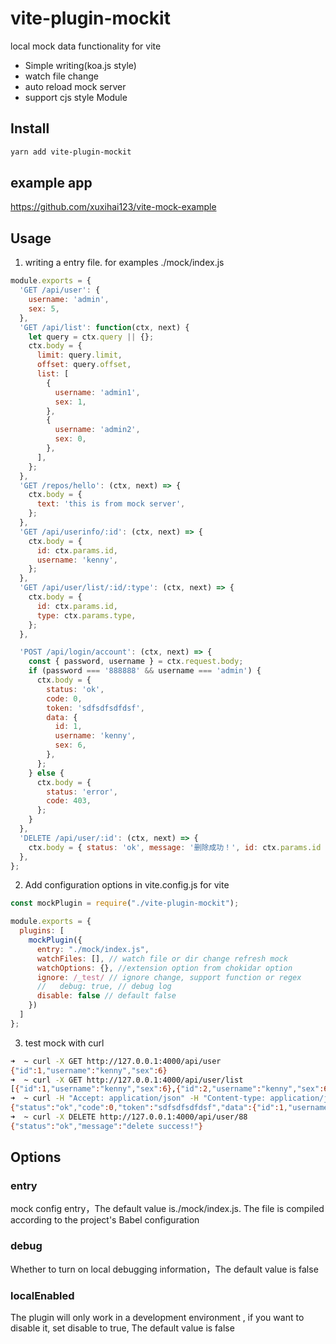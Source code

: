 # vite-plugin-mockit

local mock data functionality for vite 

- Simple writing(koa.js style)
- watch file change
- auto reload mock server
- support cjs style Module

## Install

```bash
yarn add vite-plugin-mockit
```

## example app

https://github.com/xuxihai123/vite-mock-example

## Usage

1. writing a entry file. for examples ./mock/index.js

```js
module.exports = {
  'GET /api/user': {
    username: 'admin',
    sex: 5,
  },
  'GET /api/list': function(ctx, next) {
    let query = ctx.query || {};
    ctx.body = {
      limit: query.limit,
      offset: query.offset,
      list: [
        {
          username: 'admin1',
          sex: 1,
        },
        {
          username: 'admin2',
          sex: 0,
        },
      ],
    };
  },
  'GET /repos/hello': (ctx, next) => {
    ctx.body = {
      text: 'this is from mock server',
    };
  },
  'GET /api/userinfo/:id': (ctx, next) => {
    ctx.body = {
      id: ctx.params.id,
      username: 'kenny',
    };
  },
  'GET /api/user/list/:id/:type': (ctx, next) => {
    ctx.body = {
      id: ctx.params.id,
      type: ctx.params.type,
    };
  },

  'POST /api/login/account': (ctx, next) => {
    const { password, username } = ctx.request.body;
    if (password === '888888' && username === 'admin') {
      ctx.body = {
        status: 'ok',
        code: 0,
        token: 'sdfsdfsdfdsf',
        data: {
          id: 1,
          username: 'kenny',
          sex: 6,
        },
      };
    } else {
      ctx.body = {
        status: 'error',
        code: 403,
      };
    }
  },
  'DELETE /api/user/:id': (ctx, next) => {
    ctx.body = { status: 'ok', message: '删除成功！', id: ctx.params.id };
  },
};

```

2. Add configuration options in vite.config.js for vite

```js
const mockPlugin = require("./vite-plugin-mockit");

module.exports = {
  plugins: [
    mockPlugin({
      entry: "./mock/index.js",
      watchFiles: [], // watch file or dir change refresh mock
      watchOptions: {}, //extension option from chokidar option 
      ignore: /_test/ // ignore change, support function or regex 
      //   debug: true, // debug log
      disable: false // default false
    })
  ]
};

```

3. test mock with curl

```bash
➜  ~ curl -X GET http://127.0.0.1:4000/api/user
{"id":1,"username":"kenny","sex":6}
➜  ~ curl -X GET http://127.0.0.1:4000/api/user/list
[{"id":1,"username":"kenny","sex":6},{"id":2,"username":"kenny","sex":6}]
➜  ~ curl -H "Accept: application/json" -H "Content-type: application/json" -X POST -d '{"username":"admin","password":"888888"}' http://127.0.0.1:4000/api/login/account
{"status":"ok","code":0,"token":"sdfsdfsdfdsf","data":{"id":1,"username":"kenny","sex":6}}
➜  ~ curl -X DELETE http://127.0.0.1:4000/api/user/88
{"status":"ok","message":"delete success!"}
```

## Options

### entry

mock config entry，The default value is./mock/index.js. The file is compiled according to the project's Babel configuration

### debug

Whether to turn on local debugging information，The default value is false

### localEnabled

The plugin will only work in a development environment , if you want to disable it, set disable to true, The default value is false
